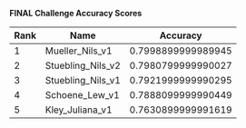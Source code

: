 **FINAL Challenge Accuracy Scores**



|Rank|Name|Accuracy|
|----|-----|---|
|1|Mueller_Nils_v1|0.7998899999989945|
|2|Stuebling_Nils_v2|0.7980799999990027|
|3|Stuebling_Nils_v1|0.7921999999990295|
|4|Schoene_Lew_v1|0.7888099999990449|
|5|Kley_Juliana_v1|0.7630899999991619|
